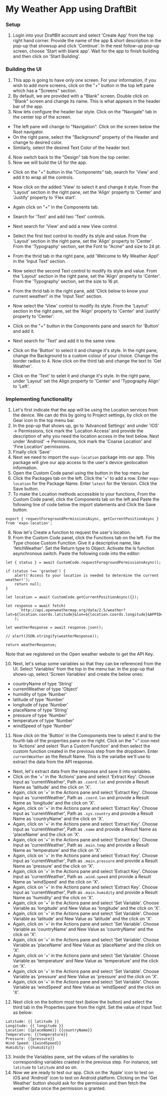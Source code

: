 # My Weather App using DraftBit

### Setup
1. Login into your DraftBit account and select 'Create App' from the top right hand corner. Provide the name of the app & short description in the pop-up that showsup and click 'Continue'. In the nest follow-up pop-up screen, choose 'Start with blank app'. Wait for the app to finish building and then click on 'Start Building'.
 
### Building the UI
1. This app is going to have only one screen. For your information, if you wish to add more screens, click on the "+" button in the top left pane which has a "Screens" section.
2. By default, we are provided with a "Blank" screen. Double click on "Blank" screen and change its name. This is what appears in the header bar of the app.
3. Now lets configure the header bar style. Click on the "Navigate" tab in the center top of the screen. 
- The left pane will change to "Navigation". Click on the screen below the Root navigator.
- On the right pane, select the "Background" property of the Header and change to desired color.
- Similarly, select the desired Text Color of the header text.
4. Now switch back to the "Design" tab from the top center.
5. Now we will build the UI for the app. 
- Click on the "+" button in the "Components" tab, search for 'View' and add it to wrap all the controls.
- Now click on the added 'View' to select it and change it style. From the 'Layout' section in the right pane, set the 'Align' property to 'Center' and 'Justify' property to 'Flex start'. 
- Again click on "+" in the Components tab.
- Search for 'Text' and add two 'Text' controls. 
- Next search for 'View' and add a new View control.
- Select the first text control to modify its style and value. From the 'Layout' section in the right pane, set the 'Align' property to 'Center'. From the 'Typography' section, set the Font to "Acme" and size to 24 pt.
- From the thrid tab in the right pane, add 'Welcome to My Weather App!' in the 'Input Text' section.
- Now select the second Text control to modify its style and value. From the 'Layout' section in the right pane, set the 'Align' property to 'Center'. From the 'Typography' section, set the size to 16 pt.
- From the thrid tab in the right pane, add 'Click below to know your current weather!' in the 'Input Text' section.
- Now select the 'View' control to modify its style. From the 'Layout' section in the right pane, set the 'Align' property to 'Center' and 'Justify' property to 'Center'. 
- Click on the "+" button in the Components pane and search for 'Button' and add it.
- Next search for 'Text' and add it to the same view.

-  Click on the 'Button' to select it and change it's style. In the right pane, change the Background to a custom colour of your choice. Change the border radius to 4. Now click on the third tab and change the text to 'Get Weather'.
-  Click on the 'Text' to selet it and change it's style. In the right pane, under 'Layout' set the Align property to 'Center' and 'Typography Align' to 'Left'.
  
### Implementing functionality

1. Let's first indicate that the app will be using the Location services from the device. We can do this by going to Project settings, by click on the Gear icon in the top menu bar.
2. In the pop-up that shows up, go to 'Advanced Settings' and under 'IOS' -> Permissions, tick mark the 'Location Access' and provide the description of why you need the location access in the text below. Next under 'Android' -> Permissions, tick mark the 'Coarse Location' and 'Fine Location' permissions.
3. Finally click 'Save'
4. Next we need to import the `expo-location` package into our app. This package will give our app access to the user's device geolocation information.
5. Open the Custom Code panel using the button in the top menu bar
6. Click the Packages tab on the left. Click the '+' to add a row. Enter `expo-location` for the Package Name. Enter `latest` for the Version. Click the Save button.
7. To make the Location methods accessible to your functions, From the Custom Code panel, click the Components tab on the left and Paste the following line of code below the import statements and Click the Save button: 

```
export { requestForegroundPermissionsAsync, getCurrentPositionAsync } from 'expo-location';
```
8. Now let's Create a function to request the user's location.
9. From the Custom Code panel, click the Functions tab on the left. For the Type choose Custom Function. Give it a descriptive name, like 'fetchWeather'. Set the Return type to Object. Activate the Is function asynchronous switch. Paste the following code into the editor:

```
let { status } = await CustomCode.requestForegroundPermissionsAsync();

if (status !== 'granted') {
    alert('Access to your location is needed to determine the current weather!');
    return null;
}

let location = await CustomCode.getCurrentPositionAsync({});

let response = await fetch(
      `http://api.openweathermap.org/data/2.5/weather?lat=${location.coords.latitude}&lon=${location.coords.longitude}&APPID=apikey=metric`
    );

let weatherResponse = await response.json();

// alert(JSON.stringify(weatherResponse));

return weatherResponse;
```
Note that we registered on the Open weather website to get the API Key.

10. Next, let's setup some variables so that they can be referenced from the UI. Select 'Variables' from the top in the menu bar. In the pop-up that shows-up, select 'Screen Variables' and create the below ones:
- countryName of type 'String'
- currentWeather of type 'Object'
- humidity of type 'Number'
- latitude of type 'Number'
- longitude of type 'Number'
- placeName of type 'String'
- pressure of type 'Number'
- temperature of type 'Number'
- windSpeed of type 'Number'

11. Now click on the 'Button' in the Comoponents tree to select it and to the fourth tab of the properties pane on the right. Click on the "+" icon next to 'Actions' and select 'Run a Custom Function' and then select the custom function created in the previous step from the dropdown. Enter `currentWeather` as the Result Name. This is the varialbe we'll use to extract the data from the API response.
- Next, let's extract data from the response and save it into variables.
- Click on the '+' in the 'Actions' pane and select 'Extract Key'. Choose Input as 'currentWeather', Path as `.coord.lat` and provide a Result Name as 'latitude' and the click on 'X'.
- Again, click on '+' in the Actions pane and select 'Extract Key'. Choose Input as 'currentWeather', Path as `.coord.lon` and provide a Result Name as 'longitude' and the click on 'X'.
- Again, click on '+' in the Actions pane and select 'Extract Key'. Choose Input as 'currentWeather', Path as `.sys.country` and provide a Result Name as 'countryName' and the click on 'X'.
- Again, click on '+' in the Actions pane and select 'Extract Key'. Choose Input as 'currentWeather', Path as `.name` and provide a Result Name as 'placeName' and the click on 'X'.
- Again, click on '+' in the Actions pane and select 'Extract Key'. Choose Input as 'currentWeather', Path as `.main.temp` and provide a Result Name as 'temperature' and the click on 'X'.
- Again, click on '+' in the Actions pane and select 'Extract Key'. Choose Input as 'currentWeather', Path as `.main.pressure` and provide a Result Name as 'pressure' and the click on 'X'.
- Again, click on '+' in the Actions pane and select 'Extract Key'. Choose Input as 'currentWeather', Path as `.wind.speed` and provide a Result Name as 'windSpeed' and the click on 'X'.
- Again, click on '+' in the Actions pane and select 'Extract Key'. Choose Input as 'currentWeather', Path as `.main.humidity` and provide a Result Name as 'humidity' and the click on 'X'.
- Again, click on '+' in the Actions pane and select 'Set Variable'. Choose Variable as 'longitude' and New Value as 'longitude' and the click on 'X'.
- Again, click on '+' in the Actions pane and select 'Set Variable'. Choose Variable as 'latitude' and New Value as 'latitude' and the click on 'X'.
- Again, click on '+' in the Actions pane and select 'Set Variable'. Choose Variable as 'countryName' and New Value as 'countryName' and the click on 'X'.
- Again, click on '+' in the Actions pane and select 'Set Variable'. Choose Variable as 'placeName' and New Value as 'placeName' and the click on 'X'.
- Again, click on '+' in the Actions pane and select 'Set Variable'. Choose Variable as 'temperature' and New Value as 'temperature' and the click on 'X'.
- Again, click on '+' in the Actions pane and select 'Set Variable'. Choose Variable as 'pressure' and New Value as 'pressure' and the click on 'X'.
- Again, click on '+' in the Actions pane and select 'Set Variable'. Choose Variable as 'windSpeed' and New Value as 'windSpeed' and the click on 'X'.

12. Next click on the bottom most text (below the button) and select the third tab in the Properties pane from the right. Set the value of Input Text as below:

```
Latitude: {{ latitude }} 
Longitude: {{ longitude }} 
Location: {{placeName}} {{countryName}}
Temperature: {{temperature}}
Pressure: {{pressure}}
Wind Speed: {{windSpeed}}
Humidity: {{humidity}}
```

13. Inside the Variables pane, set the values of the variables to corresponding variables craeted in the previous step. For instance, set `latitude` to `latitude` and so on.
14. Now we are ready to test our app. Click on the 'Apple' icon to test on iOS and 'Android' icon to test on Android platform. Clicking on the 'Get Weather' button should ask for the permission and then fetch the weather data once the permission is granted.


